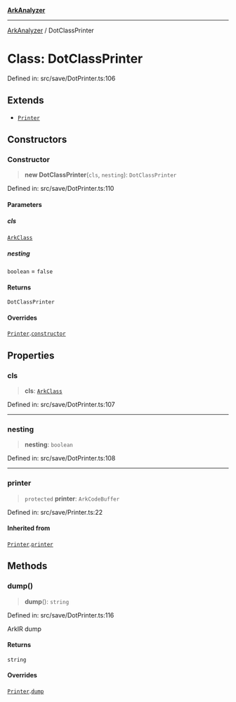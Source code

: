 [**ArkAnalyzer**](../README.md)

***

[ArkAnalyzer](../globals.md) / DotClassPrinter

# Class: DotClassPrinter

Defined in: src/save/DotPrinter.ts:106

## Extends

- [`Printer`](Printer.md)

## Constructors

### Constructor

> **new DotClassPrinter**(`cls`, `nesting`): `DotClassPrinter`

Defined in: src/save/DotPrinter.ts:110

#### Parameters

##### cls

[`ArkClass`](ArkClass.md)

##### nesting

`boolean` = `false`

#### Returns

`DotClassPrinter`

#### Overrides

[`Printer`](Printer.md).[`constructor`](Printer.md#constructor)

## Properties

### cls

> **cls**: [`ArkClass`](ArkClass.md)

Defined in: src/save/DotPrinter.ts:107

***

### nesting

> **nesting**: `boolean`

Defined in: src/save/DotPrinter.ts:108

***

### printer

> `protected` **printer**: `ArkCodeBuffer`

Defined in: src/save/Printer.ts:22

#### Inherited from

[`Printer`](Printer.md).[`printer`](Printer.md#printer)

## Methods

### dump()

> **dump**(): `string`

Defined in: src/save/DotPrinter.ts:116

ArkIR dump

#### Returns

`string`

#### Overrides

[`Printer`](Printer.md).[`dump`](Printer.md#dump)
